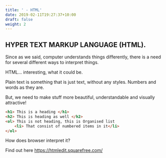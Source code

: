 ```yaml
---
title: ' - HTML'
date: 2019-02-11T19:27:37+10:00
draft: false
weight: 2
---
```

## HYPER TEXT MARKUP LANGUAGE (HTML).

Since as we said, computer understands things differently, there is a need for several different ways to interpret things.

HTML... interesting, what it could be.

Plain text is something that is just text, without any styles. Numbers and words as they are.

But, we need to make stuff more beautiful, understandable and visually attractive!

```html
<h1> This is a heading </h1>
<h2> This is heading as well </h2>
<ol> This is not heading, this is Organised list
	<li> That consist of numbered items in it</li>
</ol>
```

How does browser interpret it?

Find out  here https://htmledit.squarefree.com/
